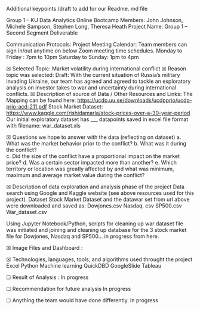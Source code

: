 Additional keypoints  /draft to add for  our Readme. md file

Group 1 – KU Data Analytics Online Bootcamp
Members: John Johnson,  Michele Sampson, Stephen Long, Theresa Heath
Project Name: Group 1 – Second Segment Deliverable 

Communication Protocols:
Project Meeting Calendar: Team members can sign in/out anytime on below Zoom meeting time schedules. 
Monday to Friday : 7pm to 10pm 
Saturday to Sunday: 1pm to 4pm

☒  Selected Topic:  Market volatility during international conflict 
☒  Reason topic was selected:
Draft: With the current situation of Russia’s military invading Ukraine, our team has agreed and  agreed to tackle an exploratory analysis  on investor takes to war and uncertainty during international conflicts.
	☒  Description of source of Data / Other Resources and Links:
	The Mapping can be found here:  https://ucdp.uu.se/downloads/ucdpprio/ucdp-prio-acd-211.pdf
	Stock Market Dataset:  https://www.kaggle.com/rishidamarla/stock-prices-over-a-30-year-period 
Our initial exploratory dataset has ___ datapoints saved in excel file format with filename: war_dataset.xls

☒ Questions we hope to answer with the data (reflecting on dataset)
a.	What was the market behavior prior to the conflict? 
b.	What was it during the conflict?  
c.	Did the size of the conflict have a proportional impact on the market price?
d.	Was a certain sector impacted more than another?
e.	Which territory or location was greatly affected by and what was minimum,  maximum and average market value during the conflict?

										 
☒ Description of data exploration  and  analysis phase of the project
Data search  using Google and  Kaggle website (see above resources used for this project). Dataset Stock Market Dataset and the datawar set from url above were downloaded and saved as:
Dowjones.csv
Nasdaq. csv
SP500.csv  
War_dataset.csv

Using Jupyter Notebook/Python, scripts for cleaning up war dataset file was initiated and joining and cleaning up database for the 3 stock market file for Dowjones, Nasdaq and SP500... in progress from here.


☒ Image Files and Dashboard : 

 ☒ Technologies, languages, tools, and algorithms used throught the project 
Excel
Python
Machine learning
QuickDBD
GoogleSlide
Tableau

☐ Result of Analysis : In progress

☐ Recommendation for future analysis  In progress

☐ Anything the team would have done differently. In progress

